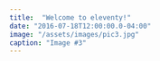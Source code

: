 ```yaml
---
title:  "Welcome to eleventy!"
date: "2016-07-18T12:00:00.0-04:00"
image: "/assets/images/pic3.jpg"
caption: "Image #3"
---
```

